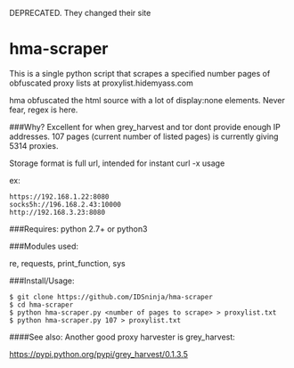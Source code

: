 DEPRECATED. They changed their site

# hma-scraper
This is a single python script that scrapes a specified number pages of obfuscated proxy lists at proxylist.hidemyass.com

hma obfuscated the html source with a lot of display:none elements. Never fear, regex is here.

###Why?
Excellent for when grey_harvest and tor dont provide enough IP addresses. 107 pages (current number of listed pages) is currently giving 5314 proxies.

Storage format is full url, intended for instant curl -x usage

ex:
```
https://192.168.1.22:8080
socks5h://196.168.2.43:10000
http://192.168.3.23:8080
```

###Requires:
python 2.7+ or python3

###Modules used:

re, requests, print_function, sys

###Install/Usage:
```
$ git clone https://github.com/IDSninja/hma-scraper
$ cd hma-scraper
$ python hma-scraper.py <number of pages to scrape> > proxylist.txt
$ python hma-scraper.py 107 > proxylist.txt
```

####See also:
Another good proxy harvester is grey_harvest:


https://pypi.python.org/pypi/grey_harvest/0.1.3.5
